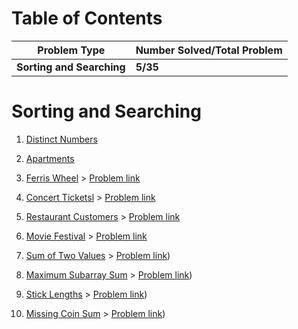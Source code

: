 # Table of Contents

| Problem Type | Number Solved/Total Problem |
|-------------| --------------------|
| __Sorting and Searching__ |     __5/35__ |

# Sorting and Searching
<ol>
<li>

[Distinct Numbers](Distinct_Numbers.cpp)
</li>
<li>
  
[Apartments](Apartments.cpp)

</li>
<li>
  
  [Ferris Wheel](Ferris_Wheel.cpp)    >         [Problem link](https://cses.fi/problemset/task/1091/)
</li>
<li>
  
  [Concert Ticketsl](Concert_Tickets.cpp)  >  [Problem link](https://cses.fi/problemset/task/1090/)
</li>
<li>

  
  [Restaurant Customers](Restaurant_Customers.cpp)  >  [Problem link](https://cses.fi/problemset/task/1619)
</li>
<li>

  
  [Movie Festival](Movie_Festival.cpp)  >  [Problem link](https://cses.fi/problemset/task/1629/)
</li>
<li>

  
  [Sum of Two Values](Sum_of_two_Values.cpp)  >  [Problem link](https://cses.fi/problemset/task/1640/))
</li>
<li>

  
  [Maximum Subarray Sum](MaximumSubarraySum.cpp)  >  [Problem link](https://cses.fi/problemset/task/1643/))
</li>
<li>

  
  [Stick Lengths](Stick_Lengths.cpp)  >  [Problem link](https://cses.fi/problemset/task/1074))
</li>
<li>

  
  [Missing Coin Sum](Missing_Coin_Sum.cpp)  >  [Problem link](https://cses.fi/problemset/task/2183/))
</li>

</ol>
